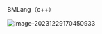 BMLang（c++）

![image-20231229170450933](C:\Users\carbi\AppData\Roaming\Typora\typora-user-images\image-20231229170450933.png)



